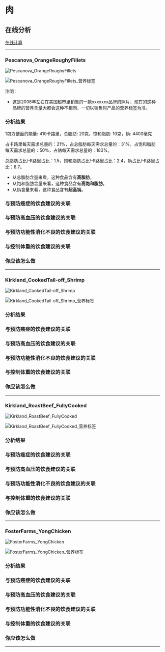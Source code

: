 # 肉

## 在线分析

[在线计算](https://jsfiddle.net/quanbinn/f6y5jb8p/)

--------------------

### Pescanova_OrangeRoughyFillets

![Pescanova_OrangeRoughyFillets](/images/天然食品的分析/肉/Pescanova_OrangeRoughyFillets.jpg)

![Pescanova_OrangeRoughyFillets_营养标签](/images/天然食品的分析/肉/Pescanova_OrangeRoughyFillets_营养标签.jpg)

注明：

- 这是2008年左右在美国超市里销售的一款xxxxxxx品牌的照片，现在的这种品牌的营养含量大都会这种不相同，一切以销售时产品的营养标签为准。

### 分析结果

1包方便面的能量: 410卡路里，总脂肪: 20克，饱和脂肪: 10克，钠: 4400毫克

占卡路里每天需求总量的：21%，占总脂肪每天需求总量的：31%，占饱和脂肪每天需求总量的：50%，占钠每天需求总量的：183%。

总脂肪占比/卡路里占比：1.5，饱和脂肪占比/卡路里占比：2.4，钠占比/卡路里占比：8.7。

- 从总脂肪含量来看，这种食品含有**高脂肪**。
- 从饱和脂肪含量来看，这种食品含有**高饱和脂肪**。
- 从钠含量来看，这种食品含有**超高钠**。

### 与预防癌症的饮食建议的关联

### 与预防高血压的饮食建议的关联

### 与预防功能性消化不良的饮食建议的关联

### 与控制体重的饮食建议的关联

### 你应该怎么做

---------------------

### Kirkland_CookedTail-off_Shrimp

![Kirkland_CookedTail-off_Shrimp](/images/天然食品的分析/肉/Kirkland_CookedTail-off_Shrimp.jpg)

![Kirkland_CookedTail-off_Shrimp_营养标签](/images/天然食品的分析/肉/Kirkland_CookedTail-off_Shrimp_营养标签.jpg)

### 分析结果

### 与预防癌症的饮食建议的关联

### 与预防高血压的饮食建议的关联

### 与预防功能性消化不良的饮食建议的关联

### 与控制体重的饮食建议的关联

### 你应该怎么做

---------------------

### Kirkland_RoastBeef_FullyCooked

![Kirkland_RoastBeef_FullyCooked](/images/天然食品的分析/肉/Kirkland_RoastBeef_FullyCooked.jpg)

![Kirkland_RoastBeef_FullyCooked_营养标签](/images/天然食品的分析/肉/Kirkland_RoastBeef_FullyCooked_营养标签.jpg)

### 分析结果

### 与预防癌症的饮食建议的关联

### 与预防高血压的饮食建议的关联

### 与预防功能性消化不良的饮食建议的关联

### 与控制体重的饮食建议的关联

### 你应该怎么做

---------------------

### FosterFarms_YongChicken

![FosterFarms_YongChicken](/images/天然食品的分析/肉/FosterFarms_YongChicken.jpg)

![FosterFarms_YongChicken_营养标签](/images/天然食品的分析/肉/FosterFarms_YongChicken_营养标签.jpg)

### 分析结果

### 与预防癌症的饮食建议的关联

### 与预防高血压的饮食建议的关联

### 与预防功能性消化不良的饮食建议的关联

### 与控制体重的饮食建议的关联

### 你应该怎么做

---------------------


